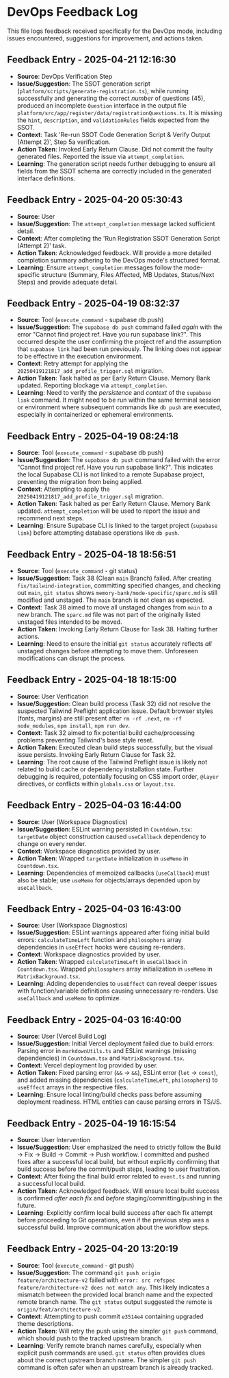 # DevOps Feedback Log

This file logs feedback received specifically for the DevOps mode, including issues encountered, suggestions for improvement, and actions taken.

<!-- Append feedback entries using the format below -->
<!--
## Feedback Entry - [YYYY-MM-DD HH:MM:SS]
- **Source**: [User/Tool/Linter/Test]
- **Issue/Suggestion**: [Description of the feedback]
- **Context**: [Link to relevant chat segment or file/line number]
- **Action Taken**: [How the feedback was addressed or why it wasn't]
- **Learning**: [Key takeaway or improvement for future tasks]
-->

## Feedback Entry - 2025-04-21 12:16:30
- **Source**: DevOps Verification Step
- **Issue/Suggestion**: The SSOT generation script (`platform/scripts/generate-registration.ts`), while running successfully and generating the correct *number* of questions (45), produced an incomplete `Question` interface in the output file `platform/src/app/register/data/registrationQuestions.ts`. It is missing the `hint`, `description`, and `validationRules` fields expected from the SSOT.
- **Context**: Task 'Re-run SSOT Code Generation Script & Verify Output (Attempt 2)', Step 5a verification.
- **Action Taken**: Invoked Early Return Clause. Did not commit the faulty generated files. Reported the issue via `attempt_completion`.
- **Learning**: The generation script needs further debugging to ensure all fields from the SSOT schema are correctly included in the generated interface definitions.



## Feedback Entry - 2025-04-20 05:30:43
- **Source**: User
- **Issue/Suggestion**: The `attempt_completion` message lacked sufficient detail.
- **Context**: After completing the 'Run Registration SSOT Generation Script (Attempt 2)' task.
- **Action Taken**: Acknowledged feedback. Will provide a more detailed completion summary adhering to the DevOps mode's structured format.
- **Learning**: Ensure `attempt_completion` messages follow the mode-specific structure (Summary, Files Affected, MB Updates, Status/Next Steps) and provide adequate detail.

## Feedback Entry - 2025-04-19 08:32:37
- **Source**: Tool (`execute_command` - supabase db push)
- **Issue/Suggestion**: The `supabase db push` command failed *again* with the error "Cannot find project ref. Have you run supabase link?". This occurred despite the user confirming the project ref and the assumption that `supabase link` had been run previously. The linking does not appear to be effective in the execution environment.
- **Context**: Retry attempt for applying the `20250419121817_add_profile_trigger.sql` migration.
- **Action Taken**: Task halted as per Early Return Clause. Memory Bank updated. Reporting blockage via `attempt_completion`.
- **Learning**: Need to verify the *persistence* and *context* of the `supabase link` command. It might need to be run within the same terminal session or environment where subsequent commands like `db push` are executed, especially in containerized or ephemeral environments.


## Feedback Entry - 2025-04-19 08:24:18
- **Source**: Tool (`execute_command` - supabase db push)
- **Issue/Suggestion**: The `supabase db push` command failed with the error "Cannot find project ref. Have you run supabase link?". This indicates the local Supabase CLI is not linked to a remote Supabase project, preventing the migration from being applied.
- **Context**: Attempting to apply the `20250419121817_add_profile_trigger.sql` migration.
- **Action Taken**: Task halted as per Early Return Clause. Memory Bank updated. `attempt_completion` will be used to report the issue and recommend next steps.
- **Learning**: Ensure Supabase CLI is linked to the target project (`supabase link`) before attempting database operations like `db push`.


## Feedback Entry - 2025-04-18 18:56:51
- **Source**: Tool (`execute_command` - git status)
- **Issue/Suggestion**: Task 38 (Clean `main` Branch) failed. After creating `fix/tailwind-integration`, committing specified changes, and checking out `main`, `git status` shows `memory-bank/mode-specific/sparc.md` is still modified and unstaged. The `main` branch is not clean as expected.
- **Context**: Task 38 aimed to move all unstaged changes from `main` to a new branch. The `sparc.md` file was not part of the originally listed unstaged files intended to be moved.
- **Action Taken**: Invoking Early Return Clause for Task 38. Halting further actions.
- **Learning**: Need to ensure the initial `git status` accurately reflects *all* unstaged changes before attempting to move them. Unforeseen modifications can disrupt the process.


## Feedback Entry - 2025-04-18 18:15:00
- **Source**: User Verification
- **Issue/Suggestion**: Clean build process (Task 32) did not resolve the suspected Tailwind Preflight application issue. Default browser styles (fonts, margins) are still present after `rm -rf .next`, `rm -rf node_modules`, `npm install`, `npm run dev`.
- **Context**: Task 32 aimed to fix potential build cache/processing problems preventing Tailwind's base style reset.
- **Action Taken**: Executed clean build steps successfully, but the visual issue persists. Invoking Early Return Clause for Task 32.
- **Learning**: The root cause of the Tailwind Preflight issue is likely not related to build cache or dependency installation state. Further debugging is required, potentially focusing on CSS import order, `@layer` directives, or conflicts within `globals.css` or `layout.tsx`.


## Feedback Entry - 2025-04-03 16:44:00
- **Source**: User (Workspace Diagnostics)
- **Issue/Suggestion**: ESLint warning persisted in `Countdown.tsx`: `targetDate` object construction caused `useCallback` dependency to change on every render.
- **Context**: Workspace diagnostics provided by user.
- **Action Taken**: Wrapped `targetDate` initialization in `useMemo` in `Countdown.tsx`.
- **Learning**: Dependencies of memoized callbacks (`useCallback`) must also be stable; use `useMemo` for objects/arrays depended upon by `useCallback`.


## Feedback Entry - 2025-04-03 16:43:00
- **Source**: User (Workspace Diagnostics)
- **Issue/Suggestion**: ESLint warnings appeared after fixing initial build errors: `calculateTimeLeft` function and `philosophers` array dependencies in `useEffect` hooks were causing re-renders.
- **Context**: Workspace diagnostics provided by user.
- **Action Taken**: Wrapped `calculateTimeLeft` in `useCallback` in `Countdown.tsx`. Wrapped `philosophers` array initialization in `useMemo` in `MatrixBackground.tsx`.
- **Learning**: Adding dependencies to `useEffect` can reveal deeper issues with function/variable definitions causing unnecessary re-renders. Use `useCallback` and `useMemo` to optimize.


## Feedback Entry - 2025-04-03 16:40:00
- **Source**: User (Vercel Build Log)
- **Issue/Suggestion**: Initial Vercel deployment failed due to build errors: Parsing error in `markdownUtils.ts` and ESLint warnings (missing dependencies) in `Countdown.tsx` and `MatrixBackground.tsx`.
- **Context**: Vercel deployment log provided by user.
- **Action Taken**: Fixed parsing error (`&&` -> `&&`), ESLint error (`let` -> `const`), and added missing dependencies (`calculateTimeLeft`, `philosophers`) to `useEffect` arrays in the respective files.
- **Learning**: Ensure local linting/build checks pass before assuming deployment readiness. HTML entities can cause parsing errors in TS/JS.
## Feedback Entry - 2025-04-19 16:15:54
- **Source**: User Intervention
- **Issue/Suggestion**: User emphasized the need to strictly follow the Build -> Fix -> Build -> Commit -> Push workflow. I committed and pushed fixes after a successful local build, but without explicitly confirming that build success before the commit/push steps, leading to user frustration.
- **Context**: After fixing the final build error related to `event.ts` and running a successful local build.
- **Action Taken**: Acknowledged feedback. Will ensure local build success is confirmed *after each fix* and *before* staging/committing/pushing in the future.
- **Learning**: Explicitly confirm local build success after each fix attempt before proceeding to Git operations, even if the previous step was a successful build. Improve communication about the workflow steps.
## Feedback Entry - 2025-04-20 13:20:19
- **Source**: Tool (`execute_command` - git push)
- **Issue/Suggestion**: The command `git push origin feature/architecture-v2` failed with `error: src refspec feature/architecture-v2 does not match any`. This likely indicates a mismatch between the provided local branch name and the expected remote branch name. The `git status` output suggested the remote is `origin/feat/architecture-v2`.
- **Context**: Attempting to push commit `e3514e4` containing upgraded theme descriptions.
- **Action Taken**: Will retry the push using the simpler `git push` command, which should push to the tracked upstream branch.
- **Learning**: Verify remote branch names carefully, especially when explicit push commands are used. `git status` often provides clues about the correct upstream branch name. The simpler `git push` command is often safer when an upstream branch is already tracked.